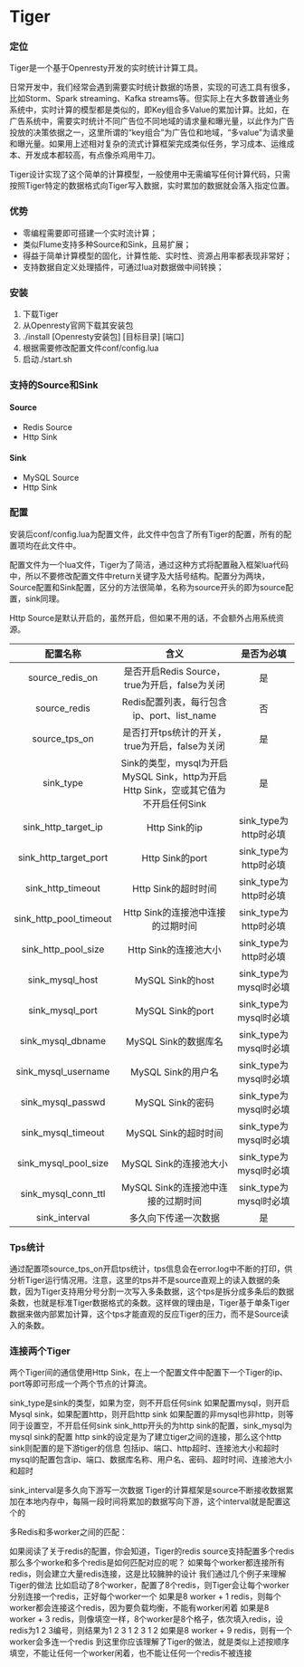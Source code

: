 # Tiger

### 定位

Tiger是一个基于Openresty开发的实时统计计算工具。

日常开发中，我们经常会遇到需要实时统计数据的场景，实现的可选工具有很多，比如Storm、Spark streaming、Kafka streams等。但实际上在大多数普通业务系统中，实时计算的模型都是类似的，即Key组合多Value的累加计算。比如，在广告系统中，需要实时统计不同广告位不同地域的请求量和曝光量，以此作为广告投放的决策依据之一，这里所谓的“key组合”为广告位和地域，“多value”为请求量和曝光量。如果用上述相对复杂的流式计算框架完成类似任务，学习成本、运维成本、开发成本都较高，有点像杀鸡用牛刀。

Tiger设计实现了这个简单的计算模型，一般使用中无需编写任何计算代码，只需按照Tiger特定的数据格式向Tiger写入数据，实时累加的数据就会落入指定位置。

### 优势

* 零编程需要即可搭建一个实时流计算；
* 类似Flume支持多种Source和Sink，且易扩展；
* 得益于简单计算模型的固化，计算性能、实时性、资源占用率都表现非常好；
* 支持数据自定义处理插件，可通过lua对数据做中间转换；

### 安装

1. 下载Tiger
2. 从Openresty官网下载其安装包
3. ./install [Openresty安装包] [目标目录] [端口]
4. 根据需要修改配置文件conf/config.lua
5. 启动./start.sh

### 支持的Source和Sink

#### Source

* Redis Source
* Http Sink

#### Sink

* MySQL Source
* Http Sink

### 配置

安装后conf/config.lua为配置文件，此文件中包含了所有Tiger的配置，所有的配置项均在此文件中。

配置文件为一个lua文件，Tiger为了简洁，通过这种方式将配置融入框架lua代码中，所以不要修改配置文件中return关键字及大括号结构。配置分为两块，Source配置和Sink配置，区分的方法很简单，名称为source开头的即为source配置，sink同理。

Http Source是默认开启的，虽然开启，但如果不用的话，不会额外占用系统资源。

|配置名称|含义|是否为必填|
|:-:|:-:|:-:|
|source_redis_on|是否开启Redis Source，true为开启，false为关闭|是|
|source_redis|Redis配置列表，每行包含ip、port、list_name|否|
|source_tps_on|是否打开tps统计的开关，true为开启，false为关闭|是|
|sink_type|Sink的类型，mysql为开启MySQL Sink，http为开启Http Sink，空或其它值为不开启任何Sink|是|
|sink_http_target_ip|Http Sink的ip|sink_type为http时必填|
|sink_http_target_port|Http Sink的port|sink_type为http时必填|
|sink_http_timeout|Http Sink的超时时间|sink_type为http时必填|
|sink_http_pool_timeout|Http Sink的连接池中连接的过期时间|sink_type为http时必填|
|sink_http_pool_size|Http Sink的连接池大小|sink_type为http时必填|
|sink_mysql_host|MySQL Sink的host|sink_type为mysql时必填|
|sink_mysql_port|MySQL Sink的port|sink_type为mysql时必填|
|sink_mysql_dbname|MySQL Sink的数据库名|sink_type为mysql时必填|
|sink_mysql_username|MySQL Sink的用户名|sink_type为mysql时必填|
|sink_mysql_passwd|MySQL Sink的密码|sink_type为mysql时必填|
|sink_mysql_timeout|MySQL Sink的超时时间|sink_type为mysql时必填|
|sink_mysql_pool_size|MySQL Sink的连接池大小|sink_type为mysql时必填|
|sink_mysql_conn_ttl|MySQL Sink的连接池中连接的过期时间|sink_type为mysql时必填|
|sink_interval|多久向下传递一次数据|是|

### Tps统计

通过配置项source_tps_on开启tps统计，tps信息会在error.log中不断的打印，供分析Tiger运行情况用。注意，这里的tps并不是source直观上的读入数据的条数，因为Tiger支持用分号分割一次写入多条数据，这个tps是拆分成多条后的数据条数，也就是标准Tiger数据格式的条数。这样做的理由是，Tiger基于单条Tiger数据来做内部累加计算，这个tps才能直观的反应Tiger的压力，而不是Source读入的条数。

### 连接两个Tiger

两个Tiger间的通信使用Http Sink，在上一个配置文件中配置下一个Tiger的ip、port等即可形成一个两个节点的计算流。

sink_type是sink的类型，如果为空，则不开启任何sink
如果配置mysql，则开启Mysql sink，如果配置http，则开启http sink
如果配置的非mysql也非http，则等同于设置空，不开启任何sink
sink_http开头的为http sink的配置，sink_mysql为mysql sink的配置
http sink的设定是为了建立tiger之间的连接，那么这个http sink则配置的是下游tiger的信息
包括ip、端口、http超时、连接池大小和超时
mysql的配置包含ip、端口、数据库名称、用户名、密码、超时时间、连接池大小和超时

sink_interval是多久向下游写一次数据
Tiger的计算框架是source不断接收数据累加在本地内存中，每隔一段时间将累加的数据写向下游，这个interval就是配置这个的

多Redis和多worker之间的匹配：

如果阅读了关于redis的配置，你会知道，Tiger的redis source支持配置多个redis
那么多个worke和多个redis是如何匹配对应的呢？
如果每个worker都连接所有redis，则会建立大量redis连接，这是比较臃肿的设计
我们通过几个例子来理解Tiger的做法
比如启动了8个worker，配置了8个redis，则Tiger会让每个worker分别连接一个redis，正好每个worker一个
如果是8 worker + 1 redis，则每个worker都会连接这个redis，因为要负载均衡，不能有worker闲着
如果是8 worker + 3 redis，则像填空一样，8个worker是8个格子，依次填入redis，设redis为1 2 3编号，则结果为1 2 3 1 2 3 1 2
如果是8 worker + 9 redis，则有一个worker会多连一个redis
到这里你应该理解了Tiger的做法，就是类似上述按顺序填空，不能让任何一个worker闲着，也不能让任何一个redis不被连接
